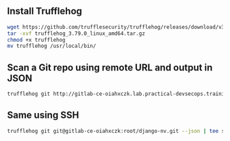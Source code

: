 
## Install Trufflehog 

```sh
wget https://github.com/trufflesecurity/trufflehog/releases/download/v3.79.0/trufflehog_3.79.0_linux_amd64.tar.gz
tar -xvf trufflehog_3.79.0_linux_amd64.tar.gz
chmod +x trufflehog
mv trufflehog /usr/local/bin/
```

## Scan a Git repo using remote URL and output in JSON 

```sh
trufflehog git http://gitlab-ce-oiahxczk.lab.practical-devsecops.training/root/django-nv.git --json
```

## Same using SSH 

```sh
trufflehog git git@gitlab-ce-oiahxczk:root/django-nv.git --json | tee secret.json
```

